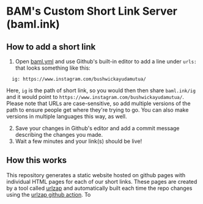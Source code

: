 # BAM's Custom Short Link Server (baml.ink)

## How to add a short link

1. Open [baml.yml](./baml.yml) and use Github's built-in editor to add a line under `urls:` that looks something like this:

```
  ig: https://www.instagram.com/bushwickayudamutua/
```

Here, `ig` is the path of short link, so you would then then share `baml.ink/ig` and it would point to `https://www.instagram.com/bushwickayudamutua/`. Please note that URLs are case-sensitive, so add multiple versions of the path to ensure people get where they're trying to go. You can also make versions in multiple languages this way, as well.

2. Save your changes in Github's editor and add a commit message describing the changes you made.
3. Wait a few minutes and your link(s) should be live!

## How this works

This repository generates a static website hosted on github pages with individual HTML pages for each of our short links. These pages are created by a tool called [urlzap](https://github.com/brunoluiz/urlzap/) and automatically built each time the repo changes using the [urlzap github action](https://github.com/brunoluiz/urlzap-github-action/). To
